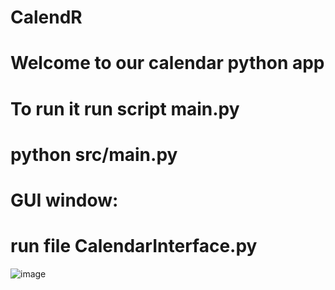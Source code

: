 # CalendR
# Welcome to our calendar python app 
# To run it run script main.py
# python src/main.py

# GUI window:
# run file CalendarInterface.py
![image](https://user-images.githubusercontent.com/80046016/209431052-65a9e807-c532-47b6-841d-61cfb30e2dfa.png)
